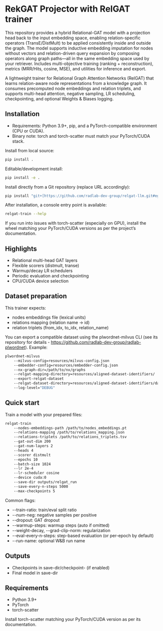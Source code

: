 # RekGAT Projector with RelGAT trainer
This repository provides a hybrid Relational-GAT model with a projection head back to the input embedding space, 
enabling relation-specific operators (TransE/DistMult) to be applied consistently inside and outside the graph. 
The model supports inductive embedding imputation for nodes without vectors and relation-driven query expansion 
by composing operators along graph paths—all in the same embedding space used by your retriever. 
Includes multi-objective training (ranking + reconstruction), metrics (MRR/Hits, cosine, MSE), and utilities for inference and export.


A lightweight trainer for Relational Graph Attention Networks (RelGAT) that learns 
relation-aware node representations from a knowledge graph. It consumes precomputed 
node embeddings and relation triplets, and supports multi-head attention, 
negative sampling, LR scheduling, checkpointing, and optional Weights & Biases logging.

## Installation
- Requirements: Python 3.9+, pip, and a PyTorch-compatible environment (CPU or CUDA).
- Binary note: torch and torch-scatter must match your PyTorch/CUDA stack.

Install from local source:
```bash 
pip install .
```

Editable/development install:
```bash
pip install -e .
````

Install directly from a Git repository (replace URL accordingly):
```bash
pip install "git+[https://github.com/radlab-dev-group/relgat-llm.git#egg=relgat-llm](https://github.com/radlab-dev-group/relgat-llm.git#egg=relgat-llm)"
````

After installation, a console entry point is available:
```bash
relgat-train --help
```

If you run into issues with torch-scatter (especially on GPU), install the 
wheel matching your PyTorch/CUDA versions as per the project’s documentation.


## Highlights
- Relational multi-head GAT layers
- Flexible scorers (distmult, transe)
- Warmup/decay LR schedulers
- Periodic evaluation and checkpointing
- CPU/CUDA device selection

## Dataset preparation
This trainer expects:
- nodes embeddings file (lexical units)
- relations mapping (relation name → id)
- relation triplets (from_idx, to_idx, relation_name)

You can export a compatible dataset using the plwordnet-milvus CLI
(see its repository for details - 
https://github.com/radlab-dev-group/radlab-plwordnet).
Example:

````bash
plwordnet-milvus
    --milvus-config=resources/milvus-config.json
    --embedder-config=resources/embedder-config.json
    --nx-graph-dir=/path/to/nx/graphs
    --relgat-mapping-directory=resources/aligned-dataset-identifiers/
    --export-relgat-dataset
    --relgat-dataset-directory=resources/aligned-dataset-identifiers/dataset
    --log-level="DEBUG"
````

## Quick start
Train a model with your prepared files:

```bash
relgat-train
    --nodes-embeddings-path /path/to/nodes_embeddings.pt
    --relations-mapping /path/to/relations_mapping.json
    --relations-triplets /path/to/relations_triplets.tsv
    --gat-out-dim 200
    --gat-num-layers 2
    --heads 4
    --scorer distmult
    --epochs 10
    --batch-size 1024
    --lr 2e-4
    --lr-scheduler cosine
    --device cuda:0
    --save-dir outputs/relgat_run
    --save-every-n-steps 5000
    --max-checkpoints 5
```

Common flags:
- --train-ratio: train/eval split ratio
- --num-neg: negative samples per positive
- --dropout: GAT dropout
- --warmup-steps: warmup steps (auto if omitted)
- --weight-decay, --grad-clip-norm: regularization
- --eval-every-n-steps: step-based evaluation (or per-epoch by default)
- --run-name: optional W&B run name

## Outputs
- Checkpoints in save-dir/checkpoint-<step> (if enabled)
- Final model in save-dir

## Requirements
- Python 3.9+
- PyTorch
- torch-scatter

Install torch-scatter matching your PyTorch/CUDA version as per its documentation.
